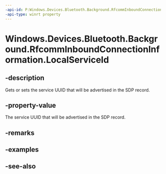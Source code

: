 ----api-id: P:Windows.Devices.Bluetooth.Background.RfcommInboundConnectionInformation.LocalServiceId
-api-type: winrt property
---<!-- Property syntaxpublic Windows.Devices.Bluetooth.Rfcomm.RfcommServiceId LocalServiceId { get;  set; }--># Windows.Devices.Bluetooth.Background.RfcommInboundConnectionInformation.LocalServiceId## -descriptionGets or sets the service UUID that will be advertised in the SDP record.## -property-valueThe service UUID that will be advertised in the SDP record.## -remarks## -examples## -see-also